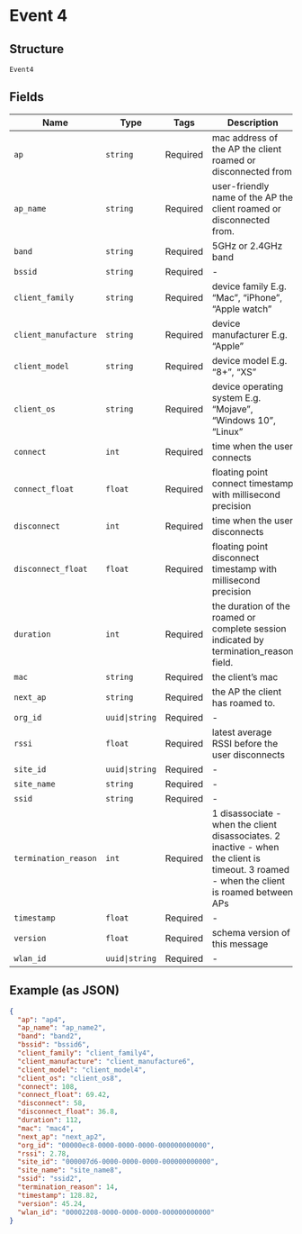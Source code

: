 
# Event 4

## Structure

`Event4`

## Fields

| Name | Type | Tags | Description |
|  --- | --- | --- | --- |
| `ap` | `string` | Required | mac address of the AP the client roamed or disconnected from |
| `ap_name` | `string` | Required | user-friendly name of the AP the client roamed or disconnected from. |
| `band` | `string` | Required | 5GHz or 2.4GHz band |
| `bssid` | `string` | Required | - |
| `client_family` | `string` | Required | device family E.g. “Mac”, “iPhone”, “Apple watch” |
| `client_manufacture` | `string` | Required | device manufacturer E.g. “Apple” |
| `client_model` | `string` | Required | device model E.g. “8+”, “XS” |
| `client_os` | `string` | Required | device operating system E.g. “Mojave”, “Windows 10”, “Linux” |
| `connect` | `int` | Required | time when the user connects |
| `connect_float` | `float` | Required | floating point connect timestamp with millisecond precision |
| `disconnect` | `int` | Required | time when the user disconnects |
| `disconnect_float` | `float` | Required | floating point disconnect timestamp with millisecond precision |
| `duration` | `int` | Required | the duration of the roamed or complete session indicated by termination_reason field. |
| `mac` | `string` | Required | the client’s mac |
| `next_ap` | `string` | Required | the AP the client has roamed to. |
| `org_id` | `uuid\|string` | Required | - |
| `rssi` | `float` | Required | latest average RSSI before the user disconnects |
| `site_id` | `uuid\|string` | Required | - |
| `site_name` | `string` | Required | - |
| `ssid` | `string` | Required | - |
| `termination_reason` | `int` | Required | 1 disassociate - when the client disassociates. 2 inactive - when the client is timeout. 3 roamed - when the client is roamed between APs |
| `timestamp` | `float` | Required | - |
| `version` | `float` | Required | schema version of this message |
| `wlan_id` | `uuid\|string` | Required | - |

## Example (as JSON)

```json
{
  "ap": "ap4",
  "ap_name": "ap_name2",
  "band": "band2",
  "bssid": "bssid6",
  "client_family": "client_family4",
  "client_manufacture": "client_manufacture6",
  "client_model": "client_model4",
  "client_os": "client_os8",
  "connect": 108,
  "connect_float": 69.42,
  "disconnect": 58,
  "disconnect_float": 36.8,
  "duration": 112,
  "mac": "mac4",
  "next_ap": "next_ap2",
  "org_id": "00000ec8-0000-0000-0000-000000000000",
  "rssi": 2.78,
  "site_id": "000007d6-0000-0000-0000-000000000000",
  "site_name": "site_name8",
  "ssid": "ssid2",
  "termination_reason": 14,
  "timestamp": 128.82,
  "version": 45.24,
  "wlan_id": "00002208-0000-0000-0000-000000000000"
}
```

